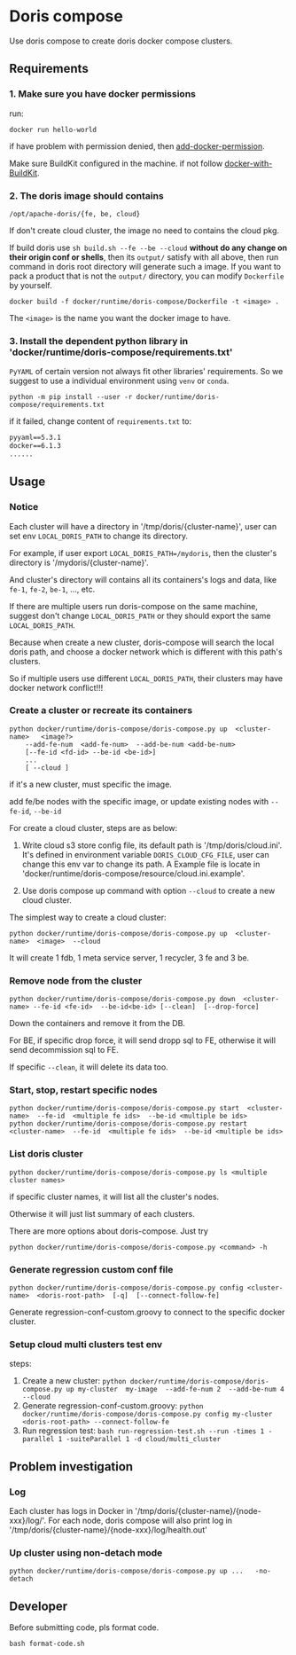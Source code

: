 <!--
Licensed to the Apache Software Foundation (ASF) under one
or more contributor license agreements.  See the NOTICE file
distributed with this work for additional information
regarding copyright ownership.  The ASF licenses this file
to you under the Apache License, Version 2.0 (the
"License"); you may not use this file except in compliance
with the License.  You may obtain a copy of the License at

  http://www.apache.org/licenses/LICENSE-2.0

Unless required by applicable law or agreed to in writing,
software distributed under the License is distributed on an
"AS IS" BASIS, WITHOUT WARRANTIES OR CONDITIONS OF ANY
KIND, either express or implied.  See the License for the
specific language governing permissions and limitations
under the License.
-->

# Doris compose

Use doris compose to create doris docker compose clusters.

## Requirements

### 1. Make sure you have docker permissions

 run:

```shell
docker run hello-world
```

if have problem with permission denied, then [add-docker-permission](https://docs.docker.com/engine/install/linux-postinstall/).

Make sure BuildKit configured in the machine. if not follow [docker-with-BuildKit](https://docs.docker.com/build/buildkit/).

### 2. The doris image should contains

```shell
/opt/apache-doris/{fe, be, cloud}
```

If don't create cloud cluster, the image no need to contains the cloud pkg.

If build doris use `sh build.sh --fe --be --cloud` **without do any change on their origin conf or shells**, then its `output/` satisfy with all above, then run command in doris root directory will generate such a image. If you want to pack a product that is not the `output/` directory, you can modify `Dockerfile` by yourself.

```shell
docker build -f docker/runtime/doris-compose/Dockerfile -t <image> .
```

The `<image>` is the name you want the docker image to have.

### 3. Install the dependent python library in 'docker/runtime/doris-compose/requirements.txt'

`PyYAML` of certain version not always fit other libraries' requirements. So we suggest to use a individual environment using `venv` or `conda`.

```shell
python -m pip install --user -r docker/runtime/doris-compose/requirements.txt
```

if it failed, change content of `requirements.txt` to:

```Dockerfile
pyyaml==5.3.1
docker==6.1.3
......
```

## Usage

### Notice

Each cluster will have a directory in '/tmp/doris/{cluster-name}', user can set env `LOCAL_DORIS_PATH` to change its directory.

For example, if user export `LOCAL_DORIS_PATH=/mydoris`, then the cluster's directory is '/mydoris/{cluster-name}'.

And cluster's directory will contains all its containers's logs and data, like `fe-1`, `fe-2`, `be-1`, ..., etc.

If there are multiple users run doris-compose on the same machine, suggest don't change `LOCAL_DORIS_PATH` or they should export the same `LOCAL_DORIS_PATH`.

Because when create a new cluster, doris-compose will search the local doris path, and choose a docker network which is different with this path's clusters.

So if multiple users use different `LOCAL_DORIS_PATH`, their clusters may have docker network conflict!!!

### Create a cluster or recreate its containers

```shell
python docker/runtime/doris-compose/doris-compose.py up  <cluster-name>   <image?> 
    --add-fe-num  <add-fe-num>  --add-be-num <add-be-num>
    [--fe-id <fd-id> --be-id <be-id>]
    ...
    [ --cloud ]
```

if it's a new cluster, must specific the image.

add fe/be nodes with the specific image, or update existing nodes with `--fe-id`, `--be-id`

For create a cloud cluster, steps are as below:

1. Write cloud s3 store config file, its default path is '/tmp/doris/cloud.ini'.
   It's defined in environment variable `DORIS_CLOUD_CFG_FILE`, user can change this env var to change its path.
   A Example file is locate in 'docker/runtime/doris-compose/resource/cloud.ini.example'.

2. Use doris compose up command with option `--cloud` to create a new cloud cluster.

The simplest way to create a cloud cluster:

```shell
python docker/runtime/doris-compose/doris-compose.py up  <cluster-name>  <image>  --cloud
```

It will create 1 fdb, 1 meta service server, 1 recycler, 3 fe and 3 be.

### Remove node from the cluster

```shell
python docker/runtime/doris-compose/doris-compose.py down  <cluster-name> --fe-id <fe-id>  --be-id<be-id> [--clean]  [--drop-force]
```

Down the containers and remove it from the DB.

For BE, if specific drop force, it will send dropp sql to FE, otherwise it will send decommission sql to FE.

If specific `--clean`, it will delete its data too.

### Start, stop, restart specific nodes

```shell
python docker/runtime/doris-compose/doris-compose.py start  <cluster-name>  --fe-id  <multiple fe ids>  --be-id <multiple be ids>
python docker/runtime/doris-compose/doris-compose.py restart  <cluster-name>  --fe-id  <multiple fe ids>  --be-id <multiple be ids>
```

### List doris cluster

```shell
python docker/runtime/doris-compose/doris-compose.py ls <multiple cluster names>
```

if specific cluster names, it will list all the cluster's nodes.

Otherwise it will just list summary of each clusters.

There are more options about doris-compose. Just try

```shell
python docker/runtime/doris-compose/doris-compose.py <command> -h 
```

### Generate regression custom conf file

```shell
python docker/runtime/doris-compose/doris-compose.py config <cluster-name>  <doris-root-path>  [-q]  [--connect-follow-fe]
```

Generate regression-conf-custom.groovy to connect to the specific docker cluster.

### Setup cloud multi clusters test env

steps:

1. Create a new cluster:  `python docker/runtime/doris-compose/doris-compose.py up my-cluster  my-image  --add-fe-num 2  --add-be-num 4 --cloud`
2. Generate regression-conf-custom.groovy: `python docker/runtime/doris-compose/doris-compose.py config my-cluster  <doris-root-path> --connect-follow-fe`
3. Run regression test: `bash run-regression-test.sh --run -times 1 -parallel 1 -suiteParallel 1 -d cloud/multi_cluster`

## Problem investigation

### Log

Each cluster has logs in Docker in '/tmp/doris/{cluster-name}/{node-xxx}/log/'. For each node, doris compose will also print log in '/tmp/doris/{cluster-name}/{node-xxx}/log/health.out'

### Up cluster using non-detach mode

```shell
python docker/runtime/doris-compose/doris-compose.py up ...   -no-detach
```

## Developer

Before submitting code, pls format code.

```shell
bash format-code.sh
```
